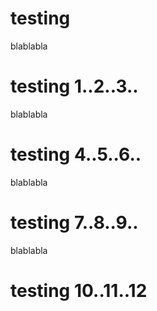 # testing
blablabla 
# testing 1..2..3..
blablabla
# testing 4..5..6..
blablabla
# testing 7..8..9..
blablabla
# testing 10..11..12
